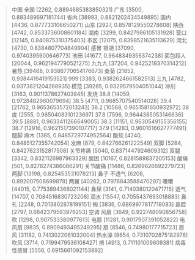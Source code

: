 > 中国
全国 [2262, 0.8894685383850321]
广东 [3500, 0.883489697181744]
省内 [38993, 0.8821202434549895]
国内 [4436, 0.877733106650271]
山东 [2927, 0.8578129550278608]
陕西 [4742, 0.8533736008601184]
湖南 [3299, 0.8427986105131928]
营口 [12145, 0.840875310375403]
市区 [12075, 0.8398521635113629]
河北 [4730, 0.8384807704849904]
> 感冒
银胡 [37090, 0.9740395900646773]
池田 [41677, 0.9648349356374238]
面包超人 [20044, 0.9621947790521275]
九九九 [37204, 0.9425218370314212]
暑热 [39468, 0.9386770654176673]
桑菊 [21852, 0.9384419419153521]
999 [3383, 0.9382624661582513]
三九 [4782, 0.9373821204288935]
模范 [39285, 0.9329579504051044]
冲剂 [3163, 0.9011378627403845]
> 发烧
38.8 [14059, 0.9728482960079694]
38.5 [4711, 0.9685707540514028]
39.4 [21762, 0.9653653572013243]
38.2 [10568, 0.9651581650932972]
38度 [2555, 0.9650408310123697]
37.8 [7596, 0.9644385053146636]
39.5 [8881, 0.9633411266649005]
38.3 [11151, 0.9630549155356155]
38.7 [12916, 0.9621517390107717]
37.9 [14283, 0.9601616627777491]
> 腿脚
麻木 [1385, 0.8485729774952564]
酸软 [4240, 0.8485127355742054]
发麻 [879, 0.842766261222549]
双脚 [5284, 0.8427623152817508]
关节疼痛 [5040, 0.8371447924609312]
双腿 [3342, 0.8321126987963329]
酸困 [10167, 0.8281589837205153]
酸痛 [501, 0.8278274386086291]
关节酸痛 [11486, 0.8269826692279723]
两脚 [13198, 0.825453531078213]
> 鼻子
不透气 [6208, 0.892007508699878]
两翼 [40262, 0.7976843588470297]
囔囔 [44015, 0.7753894368021144]
鼻屎 [3141, 0.7140380120471715]
透气 [14707, 0.7084516830723208]
滴水 [15547, 0.7055437693018883]
鼻孔 [2248, 0.7013802878199151]
掏 [3836, 0.6869977817718083]
鼻腔 [2797, 0.6842379593979253]
> 空调
风扇 [3649, 0.922748090856758]
吹 [1298, 0.907533380977613]
电扇 [11281, 0.9017907391052822]
电风扇 [9835, 0.8909493495249295]
扇 [8546, 0.74980177715723]
扇风 [31182, 0.7413022061032004]
热水澡 [8654, 0.7310702875182976]
吹风 [3714, 0.7199479536108427]
捂 [4913, 0.711101009609381]
病毒性感冒 [5556, 0.6915661092153892]
